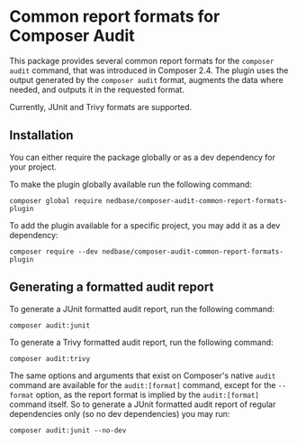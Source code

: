 # Common report formats for Composer Audit

This package provides several common report formats for the `composer audit` command, that was introduced in
Composer 2.4. The plugin uses the output generated by the `composer audit` format, augments the data where needed,
and outputs it in the requested format.

Currently, JUnit and Trivy formats are supported.

## Installation

You can either require the package globally or as a dev dependency for your project.

To make the plugin globally available run the following command:

```shell
composer global require nedbase/composer-audit-common-report-formats-plugin 
```

To add the plugin available for a specific project, you may add it as a dev dependency:

```shell
composer require --dev nedbase/composer-audit-common-report-formats-plugin
```

## Generating a formatted audit report

To generate a JUnit formatted audit report, run the following command:

```
composer audit:junit
```

To generate a Trivy formatted audit report, run the following command:

```
composer audit:trivy
```

The same options and arguments that exist on Composer's native `audit` command are available for the `audit:[format]`
command, except for the `--format` option, as the report format is implied by the `audit:[format]` command itself. So to
generate a JUnit formatted audit report of regular dependencies only (so no dev dependencies) you may run:

```shell
composer audit:junit --no-dev
```
